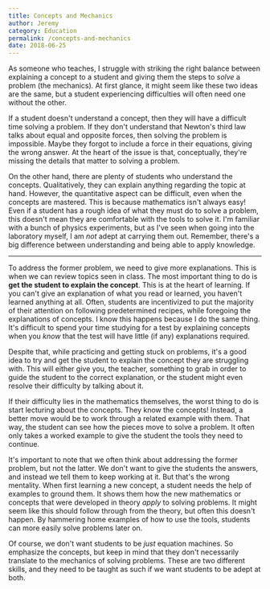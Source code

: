 ```yaml
---
title: Concepts and Mechanics
author: Jeremy
category: Education
permalink: /concepts-and-mechanics
date: 2018-06-25
---
```


As someone who teaches, I struggle with striking the right balance between explaining a concept to a student and giving them the steps to *solve* a problem (the mechanics). At first glance, it might seem like these two ideas are the same, but a student experiencing difficulties will often need one without the other.

If a student doesn't understand a concept, then they will have a difficult time solving a problem. If they don't understand that Newton's third law talks about equal and opposite forces, then solving the problem is impossible. Maybe they forgot to include a force in their equations, giving the wrong answer. At the heart of the issue is that, conceptually, they're missing the details that matter to solving a problem.

On the other hand, there are plenty of students who understand the concepts. Qualitatively, they can explain anything regarding the topic at hand. However, the quantitative aspect can be difficult, even when the concepts are mastered. This is because mathematics isn't always easy! Even if a student has a rough idea of what they must do to solve a problem, this doesn't mean they are comfortable with the tools to solve it. I'm familiar with a bunch of physics experiments, but as I've seen when going into the laboratory myself, I am *not* adept at carrying them out. Remember, there's a big difference between understanding and being able to apply knowledge.

---

To address the former problem, we need to give more explanations. This is when we can review topics seen in class. The most important thing to do is **get the student to explain the concept**. This is at the heart of learning. If you can't give an explanation of what you read or learned, you haven't learned anything at all. Often, students are incentivized to put the majority of their attention on following predetermined recipes, while foregoing the explanations of concepts. I know this happens because I do the same thing. It's difficult to spend your time studying for a test by explaining concepts when you *know* that the test will have little (if any) explanations required.

Despite that, while practicing and getting stuck on problems, it's a good idea to try and get the student to explain the concept they are struggling with. This will either give you, the teacher, something to grab in order to guide the student to the correct explanation, or the student might even resolve their difficulty by talking about it.

If their difficulty lies in the mathematics themselves, the worst thing to do is start lecturing about the concepts. They know the concepts! Instead, a better move would be to work through a related example with them. That way, the student can see how the pieces move to solve a problem. It often only takes a worked example to give the student the tools they need to continue.

It's important to note that we often think about addressing the former problem, but not the latter. We don't want to give the students the answers, and instead we tell them to keep working at it. But that's the wrong mentality. When first learning a new concept, a student needs the help of examples to ground them. It shows them how the new mathematics or concepts that were developed in theory *apply* to solving problems. It might seem like this should follow through from the theory, but often this doesn't happen. By hammering home examples of how to use the tools, students can more easily solve problems later on.

Of course, we don't want students to be *just* equation machines. So emphasize the concepts, but keep in mind that they don't necessarily translate to the mechanics of solving problems. These are two different skills, and they need to be taught as such if we want students to be adept at both.
